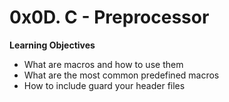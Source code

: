 # 0x0D. C - Preprocessor

**Learning Objectives**

* What are macros and how to use them
* What are the most common predefined macros
* How to include guard your header files